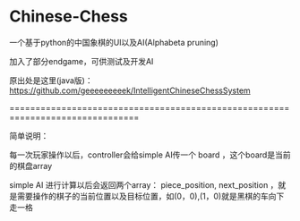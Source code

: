 # Chinese-Chess

一个基于python的中国象棋的UI以及AI(Alphabeta pruning)

加入了部分endgame，可供测试及开发AI

原出处是这里(java版)： https://github.com/geeeeeeeeek/IntelligentChineseChessSystem

===============================================================================

简单说明：

每一次玩家操作以后，controller会给simple AI传一个 board ，这个board是当前的棋盘array

simple AI 进行计算以后会返回两个array： piece_position, next_position ，就是需要操作的棋子的当前位置以及目标位置，如(0，0),(1，0)就是黑棋的车向下走一格
